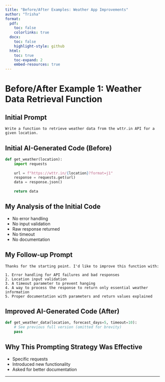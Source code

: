 ```yaml
---
title: "Before/After Examples: Weather App Improvements"
author: "Trisha"
format: 
  pdf:
    toc: false
    colorlinks: true
  docx:
    toc: false
    highlight-style: github
  html:
    toc: true
    toc-expand: 2
    embed-resources: true
---
```


# Before/After Example 1: Weather Data Retrieval Function

## Initial Prompt

```
Write a function to retrieve weather data from the wttr.in API for a given location.
```

## Initial AI-Generated Code (Before)

```python
def get_weather(location):
    import requests
    
    url = f"https://wttr.in/{location}?format=j1"
    response = requests.get(url)
    data = response.json()
    
    return data
```

## My Analysis of the Initial Code

- No error handling
- No input validation
- Raw response returned
- No timeout
- No documentation

## My Follow-up Prompt

```
Thanks for the starting point. I'd like to improve this function with:

1. Error handling for API failures and bad responses
2. Location input validation
3. A timeout parameter to prevent hanging
4. A way to process the response to return only essential weather information
5. Proper documentation with parameters and return values explained
```

## Improved AI-Generated Code (After)

```python
def get_weather_data(location, forecast_days=5, timeout=10):
    # See previous full version (omitted for brevity)
    pass
```

## Why This Prompting Strategy Was Effective

- Specific requests
- Introduced new functionality
- Asked for better documentation

---